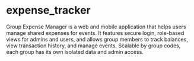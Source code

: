 # expense_tracker
Group Expense Manager is a web and mobile application that helps users manage shared expenses for events. It features secure login, role-based views for admins and users, and allows group members to track balances, view transaction history, and manage events. Scalable by group codes, each group has its own isolated data and admin access.
